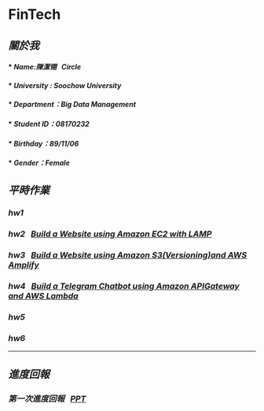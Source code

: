 # FinTech
## *關於我*
#### * *Name:陳潔翎&nbsp;&nbsp; Circle*
#### * *University : Soochow University*
#### * *Department：Big Data Management*
#### * *Student ID：08170232*
#### * *Birthday：89/11/06*
#### * *Gender：Female*
## *平時作業*
### *hw1*
### *hw2*&nbsp;&nbsp;&nbsp;[*Build a Website using Amazon EC2 with LAMP*](https://www.youtube.com/watch?v=2R5UBtN_2SM&feature=youtu.be)
### *hw3*&nbsp;&nbsp;&nbsp;[*Build a Website using Amazon S3(Versioning)and AWS Amplify*](https://www.youtube.com/watch?v=9P9PlCctCDQ)
### *hw4*&nbsp;&nbsp;&nbsp;[*Build a Telegram Chatbot using Amazon APIGateway and AWS Lambda*](https://www.youtube.com/watch?v=PGA9m98fQLg)
### *hw5*
### *hw6*
---
## *進度回報*
### *第一次進度回報*&nbsp;&nbsp;&nbsp;[*PPT*](https://drive.google.com/file/d/1_ZgxCqjD__lHtsoNMSbMR1x1ZPUgKVWF/view)
